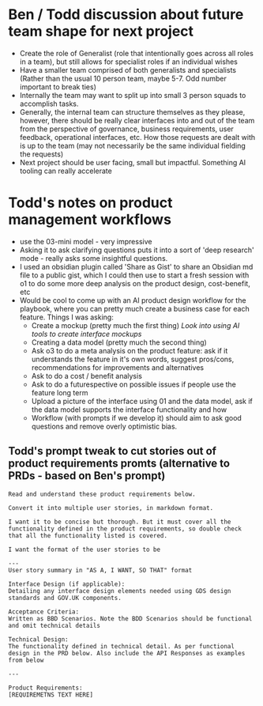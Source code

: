 # Ben / Todd discussion about future team shape for next project

- Create the role of Generalist (role that intentionally goes across all roles in a team), but still allows for specialist roles if an individual wishes
- Have a smaller team comprised of both generalists and specialists (Rather than the usual 10 person team, maybe 5-7.  Odd number important to break ties)
- Internally the team may want to split up into small 3 person squads to accomplish tasks.
- Generally, the internal team can structure themselves as they please, however, there should be really clear interfaces into and out of the team from the perspective of governance, business requirements, user feedback, operational interfaces, etc.  How those requests are dealt with is up to the team (may not necessarily be the same individual fielding the requests)
- Next project should be user facing, small but impactful.  Something AI tooling can really accelerate

# Todd's notes on product management workflows

- use the 03-mini model - very impressive
- Asking it to ask clarifying questions puts it into a sort of 'deep research' mode - really asks some insightful questions.
- I used an obsidian plugin called 'Share as Gist' to share an Obsidian md file to a public gist, which I could then use to start a fresh session with o1 to do some more deep analysis on the product design, cost-benefit, etc
- Would be cool to come up with an AI product design workflow for the playbook, where you can pretty much create a business case for each feature.  Things I was asking:
	- Create a mockup (pretty much the first thing) *Look into using AI tools to create interface mockups*
	- Creating a data model (pretty much the second thing)
	- Ask o3 to do a meta analysis on the product feature: ask if it understands the feature in it's own words, suggest pros/cons, recommendations for improvements and alternatives
	- Ask to do a cost / benefit analysis
	- Ask to do a futurespective on possible issues if people use the feature long term
	- Upload a picture of the interface using 01 and the data model, ask if the data model supports the interface functionality and how
	- Workflow (with prompts if we develop it) should aim to ask good questions and remove overly optimistic bias.

## Todd's prompt tweak to cut stories out of product requirements promts (alternative to PRDs - based on Ben's prompt)

```
Read and understand these product requirements below. 

Convert it into multiple user stories, in markdown format. 

I want it to be concise but thorough. But it must cover all the functionality defined in the product requirements, so double check that all the functionality listed is covered.

I want the format of the user stories to be 

---
User story summary in "AS A, I WANT, SO THAT" format

Interface Design (if applicable):
Detailing any interface design elements needed using GDS design standards and GOV.UK components.

Acceptance Criteria: 
Written as BBD Scenarios. Note the BDD Scenarios should be functional and omit technical details

Technical Design:
The functionality defined in technical detail. As per functional design in the PRD below. Also include the API Responses as examples from below

---

Product Requirements:
[REQUIREMETNS TEXT HERE]
```